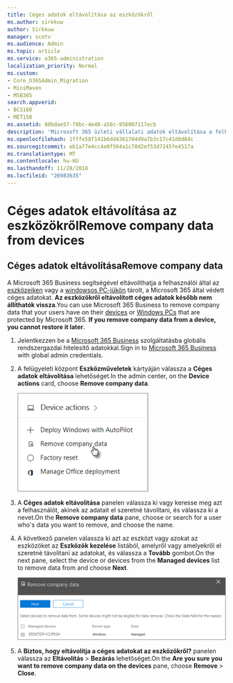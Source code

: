 ```yaml
---
title: Céges adatok eltávolítása az eszközökről
ms.author: sirkkuw
author: Sirkkuw
manager: scotv
ms.audience: Admin
ms.topic: article
ms.service: o365-administration
localization_priority: Normal
ms.custom:
- Core_O365Admin_Migration
- MiniMaven
- MSB365
search.appverid:
- BCS160
- MET150
ms.assetid: 80bdae57-f8bc-4e40-a58c-956007117ecb
description: 'Microsoft 365 üzleti vállalati adatok eltávolítása a felhasználói eszközök vagy a Windows PC-k használatának elsajátítása. '
ms.openlocfilehash: 1fffe58f141b6dd4361704d9a7b3c17c41d8d84c
ms.sourcegitcommit: eb1a77e4cc4e8f564a1c78d2ef53d7245fe4517a
ms.translationtype: MT
ms.contentlocale: hu-HU
ms.lasthandoff: 11/28/2018
ms.locfileid: "26983635"
---
```

# <a name="remove-company-data-from-devices"></a><span data-ttu-id="91d86-103">Céges adatok eltávolítása az eszközökről</span><span class="sxs-lookup"><span data-stu-id="91d86-103">Remove company data from devices</span></span>

## <a name="remove-company-data"></a><span data-ttu-id="91d86-104">Céges adatok eltávolítása</span><span class="sxs-lookup"><span data-stu-id="91d86-104">Remove company data</span></span>

<span data-ttu-id="91d86-p101">A Microsoft 365 Business segítségével eltávolíthatja a felhasználói által az [eszközeiken](app-protection-settings-for-android-and-ios.md) vagy a [windowsos PC-jükön](protection-settings-for-windows-10-devices.md) tárolt, a Microsoft 365 által védett céges adatokat. **Az eszközökről eltávolított céges adatok később nem állíthatók vissza**.</span><span class="sxs-lookup"><span data-stu-id="91d86-p101">You can use Microsoft 365 Business to remove company data that your users have on their [devices](app-protection-settings-for-android-and-ios.md) or [Windows PCs](protection-settings-for-windows-10-devices.md) that are protected by Microsoft 365. **If you remove company data from a device, you cannot restore it later**.</span></span> 
  
1. <span data-ttu-id="91d86-107">Jelentkezzen be a [Microsoft 365 Business](https://portal.office.com) szolgáltatásba globális rendszergazdai hitelesítő adatokkal.</span><span class="sxs-lookup"><span data-stu-id="91d86-107">Sign in to [Microsoft 365 Business](https://portal.office.com) with global admin credentials.</span></span> 
    
2. <span data-ttu-id="91d86-108">A felügyeleti központ **Eszközműveletek** kártyáján válassza a **Céges adatok eltávolítása** lehetőséget.</span><span class="sxs-lookup"><span data-stu-id="91d86-108">In the admin center, on the **Device actions** card, choose **Remove company data**.</span></span>
    
    ![On the Devices card, choose Remove company data](media/b6fcf74b-0d7d-4e1a-894f-40f9d4a215b8.png)
  
3. <span data-ttu-id="91d86-110">A **Céges adatok eltávolítása** panelen válassza ki vagy keresse meg azt a felhasználót, akinek az adatait el szeretné távolítani, és válassza ki a nevet.</span><span class="sxs-lookup"><span data-stu-id="91d86-110">On the **Remove company data** pane, choose or search for a user who's data you want to remove, and choose the name.</span></span> 
    
4. <span data-ttu-id="91d86-111">A következő panelen válassza ki azt az eszközt vagy azokat az eszközöket az **Eszközök kezelése** listából, amelyről vagy amelyekről el szeretné távolítani az adatokat, és válassza a **Tovább** gombot.</span><span class="sxs-lookup"><span data-stu-id="91d86-111">On the next pane, select the device or devices from the **Managed devices** list to remove data from and choose **Next**.</span></span> 
    
    ![On the remove comapany data pane, select the device from which you want to remove the data.](media/f3725ff9-ebdb-4c13-9523-b2df362640cf.png)
  
5. <span data-ttu-id="91d86-113">A **Biztos, hogy eltávolítja a céges adatokat az eszközökről?** panelen válassza az **Eltávolítás** \> **Bezárás** lehetőséget.</span><span class="sxs-lookup"><span data-stu-id="91d86-113">On the **Are you sure you want to remove company data on the devices** pane, choose **Remove** \> **Close**.</span></span>
    



